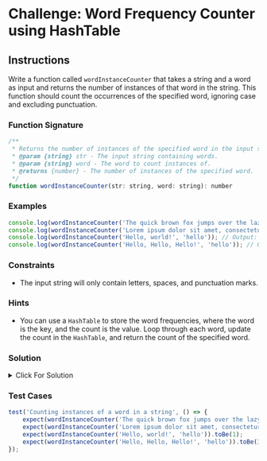 # Challenge: Word Frequency Counter using HashTable

## Instructions

Write a function called `wordInstanceCounter` that takes a string and a word as input and returns the number of instances of that word in the string. This function should count the occurrences of the specified word, ignoring case and excluding punctuation.

### Function Signature

```js
/**
 * Returns the number of instances of the specified word in the input string.
 * @param {string} str - The input string containing words.
 * @param {string} word - The word to count instances of.
 * @returns {number} - The number of instances of the specified word.
 */
function wordInstanceCounter(str: string, word: string): number
```

### Examples

```js
console.log(wordInstanceCounter('The quick brown fox jumps over the lazy dog.', 'the')); // Output: 2
console.log(wordInstanceCounter('Lorem ipsum dolor sit amet, consectetur adipiscing elit.', 'ipsum')); // Output: 1
console.log(wordInstanceCounter('Hello, world!', 'hello')); // Output: 1
console.log(wordInstanceCounter('Hello, Hello, Hello!', 'hello')); // Output: 3
```

### Constraints

-   The input string will only contain letters, spaces, and punctuation marks.

### Hints

-   You can use a `HashTable` to store the word frequencies, where the word is the key, and the count is the value. Loop through each word, update the count in the `HashTable`, and return the count of the specified word.

### Solution

<details>
  <summary>Click For Solution</summary>

```js
function wordInstanceCounter(str, word) {
    const words = str.toLowerCase().split(/\W+/);
    const wordFrequency = new HashTable();
    const targetWord = word.toLowerCase();
    let count = 0;

    for (const currentWord of words) {
        if (currentWord === '') continue;

        if (wordFrequency.has(currentWord)) {
            wordFrequency.set(currentWord, wordFrequency.get(currentWord) + 1);
        } else {
            wordFrequency.set(currentWord, 1);
        }

        if (currentWord === targetWord) {
            count = wordFrequency.get(currentWord);
        }
    }

    return count;
}
```

</details>

### Test Cases

```js
test('Counting instances of a word in a string', () => {
    expect(wordInstanceCounter('The quick brown fox jumps over the lazy dog.', 'the')).toBe(2);
    expect(wordInstanceCounter('Lorem ipsum dolor sit amet, consectetur adipiscing elit.', 'ipsum')).toBe(1);
    expect(wordInstanceCounter('Hello, world!', 'hello')).toBe(1);
    expect(wordInstanceCounter('Hello, Hello, Hello!', 'hello')).toBe(3);
});
```
